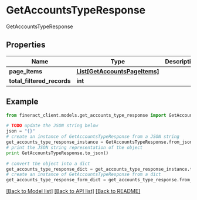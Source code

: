 # GetAccountsTypeResponse

GetAccountsTypeResponse

## Properties

Name | Type | Description | Notes
------------ | ------------- | ------------- | -------------
**page_items** | [**List[GetAccountsPageItems]**](GetAccountsPageItems.md) |  | [optional] 
**total_filtered_records** | **int** |  | [optional] 

## Example

```python
from fineract_client.models.get_accounts_type_response import GetAccountsTypeResponse

# TODO update the JSON string below
json = "{}"
# create an instance of GetAccountsTypeResponse from a JSON string
get_accounts_type_response_instance = GetAccountsTypeResponse.from_json(json)
# print the JSON string representation of the object
print GetAccountsTypeResponse.to_json()

# convert the object into a dict
get_accounts_type_response_dict = get_accounts_type_response_instance.to_dict()
# create an instance of GetAccountsTypeResponse from a dict
get_accounts_type_response_form_dict = get_accounts_type_response.from_dict(get_accounts_type_response_dict)
```
[[Back to Model list]](../README.md#documentation-for-models) [[Back to API list]](../README.md#documentation-for-api-endpoints) [[Back to README]](../README.md)


